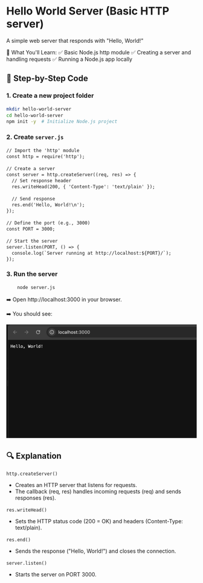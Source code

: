 # Hello World Server (Basic HTTP server)

A simple web server that responds with "Hello, World!"

🚀 What You'll Learn:
✅ Basic Node.js http module
✅ Creating a server and handling requests
✅ Running a Node.js app locally

## 📝 Step-by-Step Code
### 1. Create a new project folder

```bash
mkdir hello-world-server
cd hello-world-server
npm init -y  # Initialize Node.js project
```

### 2. Create `server.js`
```
// Import the 'http' module
const http = require('http');

// Create a server
const server = http.createServer((req, res) => {
  // Set response header
  res.writeHead(200, { 'Content-Type': 'text/plain' });
  
  // Send response
  res.end('Hello, World!\n');
});

// Define the port (e.g., 3000)
const PORT = 3000;

// Start the server
server.listen(PORT, () => {
  console.log(`Server running at http://localhost:${PORT}/`);
});
```

### 3. Run the server
```bash
    node server.js
```

➡️ Open http://localhost:3000 in your browser.

➡️ You should see:

![HelloWorld](https://github.com/AyeshaIftikhar/100-Days-of-Nodejs/blob/main/output/screenshots/hello-world.png)

## 🔍 Explanation
`http.createServer()`
- Creates an HTTP server that listens for requests.
- The callback (req, res) handles incoming requests (req) and sends responses (res).

`res.writeHead()`
- Sets the HTTP status code (200 = OK) and headers (Content-Type: text/plain).

`res.end()`

- Sends the response ("Hello, World!") and closes the connection.

`server.listen()`

- Starts the server on PORT 3000.
